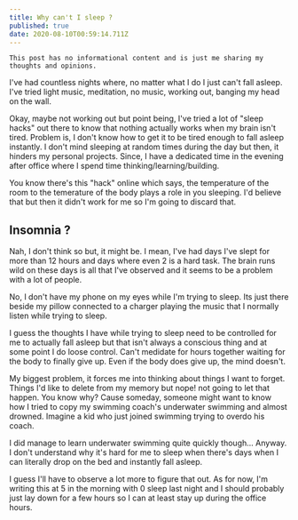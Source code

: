 ```yaml
---
title: Why can't I sleep ?
published: true
date: 2020-08-10T00:59:14.711Z
---
```


`This post has no informational content and is just me sharing my thoughts and opinions.`

I've had countless nights where, no matter what I do I just can't fall asleep. I've tried light music, meditation, no music, working out, banging my head on the wall.

Okay, maybe not working out but point being, I've tried a lot of "sleep hacks" out there to know that nothing actually works when my brain isn't tired. Problem is, I don't know how to get it to be tired enough to fall asleep instantly. I don't mind sleeping at random times during the day but then, it hinders my personal projects. Since, I have a dedicated time in the evening after office where I spend time thinking/learning/building.

You know there's this "hack" online  which says, the temperature of the room to the  temerature of the body plays a role in you sleeping. I'd believe that but then it didn't work for me so I'm going to discard that.

## Insomnia ?

Nah, I don't think so but, it might be.
I mean, I've had days I've slept for more than 12 hours and days where even 2 is a hard task. The brain runs wild on these days is all that I've observed and it seems to be a problem with a lot of people.

No, I don't have my phone on my eyes while I'm trying to sleep. Its just there beside my pillow connected to a charger playing the music that I normally listen while trying to sleep.

I guess the thoughts I have while trying to sleep need to be controlled for me to actually fall asleep but that isn't always a conscious thing and at some point I do loose control. Can't medidate for hours together waiting for the body to finally give up. Even if the body does give up, the mind doesn't.

My biggest problem, it forces me into thinking about things I want to forget. Things I'd like to delete from my memory but nope! not going to let that happen. You know why? Cause someday, someone might want to know how I tried to copy my swimming coach's underwater swimming and almost drowned. Imagine a kid who just joined swimming trying to overdo his coach.

I did manage to learn underwater swimming quite quickly though...
Anyway. I don't understand why it's hard for me to sleep when there's days when I can literally drop on the bed and instantly fall asleep.

I guess I'll have to observe a lot more to figure that out. As for now, I'm writing this at 5 in the morning with 0 sleep last night and I should probably just lay down for a few hours so I can at least stay up during the office hours.